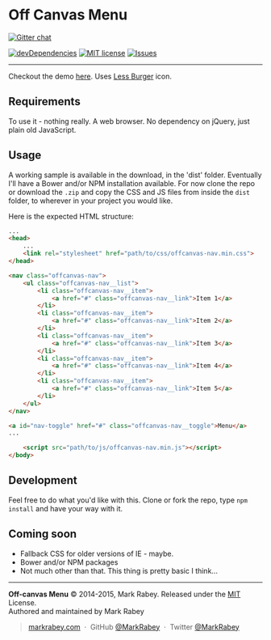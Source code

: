 Off Canvas Menu
==============
[![Gitter chat](https://badges.gitter.im/MarkRabey/offcanvas-menu.png)](https://gitter.im/MarkRabey/offcanvas-menu "Gitter chat")

[![devDependencies](https://david-dm.org/MarkRabey/offcanvas-menu/dev-status.svg)](https://david-dm.org/MarkRabey/offcanvas-menu#info=devDependencies&view=table) [![MIT license](http://img.shields.io/badge/license-MIT-brightgreen.svg)](http://opensource.org/licenses/MIT) [![Issues](http://img.shields.io/github/issues/MarkRabey/offcanvas-menu.svg)]( https://github.com/MarkRabey/offcanvas-menu/issues )
___

Checkout the demo [here](https://markrabey.github.io/offcanvas-menu).
Uses [Less Burger](https://github.com/less-burger) icon.

## Requirements
To use it - nothing really. A web browser. No dependency on jQuery, just plain old JavaScript.

## Usage
A working sample is available in the download, in the 'dist' folder.
Eventually I'll have a Bower and/or NPM installation available. For now clone the repo or download the `.zip` and copy the CSS and JS files from inside the `dist` folder, to wherever in your project you would like.

Here is the expected HTML structure:

```html
...
<head>
	...
	<link rel="stylesheet" href="path/to/css/offcanvas-nav.min.css">
</head>

<nav class="offcanvas-nav">
	<ul class="offcanvas-nav__list">
		<li class="offcanvas-nav__item">
			<a href="#" class="offcanvas-nav__link">Item 1</a>
		</li>
		<li class="offcanvas-nav__item">
			<a href="#" class="offcanvas-nav__link">Item 2</a>
		</li>
		<li class="offcanvas-nav__item">
			<a href="#" class="offcanvas-nav__link">Item 3</a>
		</li>
		<li class="offcanvas-nav__item">
			<a href="#" class="offcanvas-nav__link">Item 4</a>
		</li>
		<li class="offcanvas-nav__item">
			<a href="#" class="offcanvas-nav__link">Item 5</a>
		</li>
	</ul>
</nav>

<a id="nav-toggle" href="#" class="offcanvas-nav__toggle">Menu</a>
...

	<script src="path/to/js/offcanvas-nav.min.js"></script>
</body>
```

## Development
Feel free to do what you'd like with this. Clone or fork the repo, type `npm install` and have your way with it.

## Coming soon
* Fallback CSS for older versions of IE - maybe.
* Bower and/or NPM packages
* Not much other than that. This thing is pretty basic I think...

---
**Off-canvas Menu** © 2014-2015, Mark Rabey. Released under the [MIT] License.<br>
Authored and maintained by Mark Rabey

> [markrabey.com](http://markrabey.com) &nbsp;&middot;&nbsp;
> GitHub [@MarkRabey](https://github.com/MarkRabey) &nbsp;&middot;&nbsp;
> Twitter [@MarkRabey](https://twitter.com/MarkRabey)

[MIT]: http://mit-license.org/
